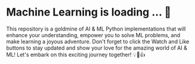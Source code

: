 # Machine Learning is loading ... 🚀
This repository is a goldmine of AI & ML Python implementations that will enhance your understanding, empower you to solve ML problems, and make learning a joyous adventure. Don't forget to click the Watch and Like buttons to stay updated and show your love for the amazing world of AI & ML! Let's embark on this exciting journey together! 💡🎉👍
